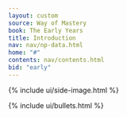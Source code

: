 ```yaml
---
layout: custom
source: Way of Mastery
book: The Early Years
title: Introduction
nav: nav/np-data.html
home: "#"
contents: nav/contents.html
bid: "early"
---
```


<div class="custom-side-image">
  {% include ui/side-image.html %}
</div>

{% include ui/bullets.html %}

